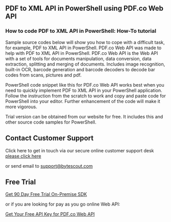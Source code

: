 ## PDF to XML API in PowerShell using PDF.co Web API

### How to code PDF to XML API in PowerShell: How-To tutorial

Sample source codes below will show you how to cope with a difficult task, for example, PDF to XML API in PowerShell. PDF.co Web API was made to help with PDF to XML API in PowerShell. PDF.co Web API is the Web API with a set of tools for documents manipulation, data conversion, data extraction, splitting and merging of documents. Includes image recognition, built-in OCR, barcode generation and barcode decoders to decode bar codes from scans, pictures and pdf.

PowerShell code snippet like this for PDF.co Web API works best when you need to quickly implement PDF to XML API in your PowerShell application. Follow the instruction from the scratch to work and copy and paste code for PowerShell into your editor. Further enhancement of the code will make it more vigorous.

Trial version can be obtained from our website for free. It includes this and other source code samples for PowerShell.

## Contact Customer Support

Click here to get in touch via our secure online customer support desk [please click here](https://bytescout.zendesk.com/hc/en-us/requests/new?subject=PDF.co%20Web%20API%20Question)

or send email to [support@bytescout.com](mailto:support@bytescout.com?subject=PDF.co%20Web%20API%20Question) 

## Free Trial

[Get 90 Day Free Trial On-Premise SDK](https://bytescout.com/download/web-installer?utm_source=github-readme)

or if you are looking for pay as you go online Web API:

[Get Your Free API Key for PDF.co Web API](https://pdf.co/documentation/api?utm_source=github-readme)